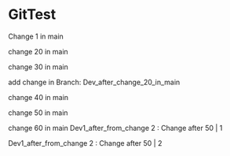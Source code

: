 # GitTest

Change 1 in main

change 20 in main

change 30 in main

add change in Branch: Dev_after_change_20_in_main

change 40 in main

change 50 in main

change 60 in main
Dev1_after_from_change 2 : Change after 50 | 1

Dev1_after_from_change 2 : Change after 50 | 2